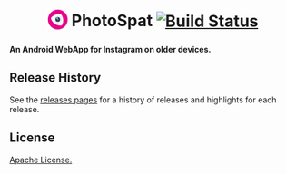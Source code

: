 <h1 align="center">
<sub>
<img  src="https://raw.githubusercontent.com/jagarciavi/PhotoSpat/master/app/src/main/res/mipmap-hdpi/ic_launcher.png"
      height="38"
      width="38">
</sub>
PhotoSpat
<a href="https://travis-ci.org/jagarciavi/PhotoSpat"><img alt="Build Status" src="https://travis-ci.org/jagarciavi/PhotoSpat.svg"></a>
</h1>

**An Android WebApp for Instagram on older devices.**

<!--## Features-->

## Release History
See the [releases pages](https://github.com/jagarciavi/PhotoSpat/releases) for a history of releases and highlights for each release.

## License
[Apache License.](https://github.com/jagarciavi/PhotoSpat/blob/master/LICENSE)
